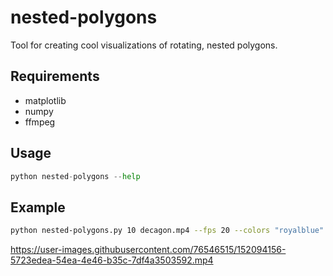 # nested-polygons

Tool for creating cool visualizations of rotating, nested polygons.

## Requirements
* matplotlib
* numpy
* ffmpeg

## Usage
```python
python nested-polygons --help
```

## Example

```bash
python nested-polygons.py 10 decagon.mp4 --fps 20 --colors "royalblue" "silver"
```

https://user-images.githubusercontent.com/76546515/152094156-5723edea-54ea-4e46-b35c-7df4a3503592.mp4

